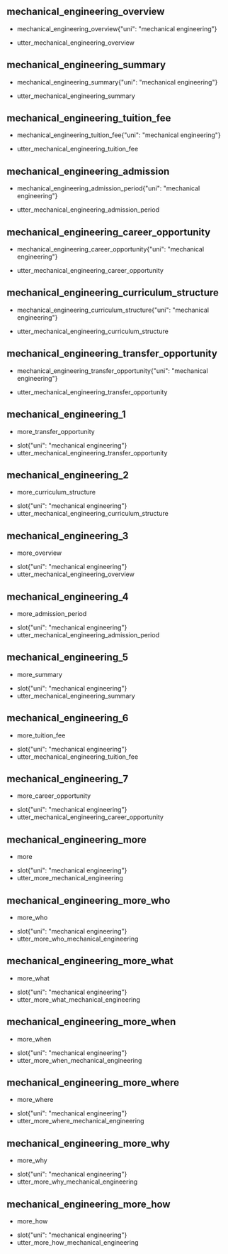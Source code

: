 ## mechanical_engineering_overview
* mechanical_engineering_overview{"uni": "mechanical engineering"}
- utter_mechanical_engineering_overview

## mechanical_engineering_summary
* mechanical_engineering_summary{"uni": "mechanical engineering"}
- utter_mechanical_engineering_summary

## mechanical_engineering_tuition_fee
* mechanical_engineering_tuition_fee{"uni": "mechanical engineering"}
- utter_mechanical_engineering_tuition_fee

## mechanical_engineering_admission
* mechanical_engineering_admission_period{"uni": "mechanical engineering"}
- utter_mechanical_engineering_admission_period

## mechanical_engineering_career_opportunity
* mechanical_engineering_career_opportunity{"uni": "mechanical engineering"}
- utter_mechanical_engineering_career_opportunity

## mechanical_engineering_curriculum_structure
* mechanical_engineering_curriculum_structure{"uni": "mechanical engineering"}
- utter_mechanical_engineering_curriculum_structure

## mechanical_engineering_transfer_opportunity
* mechanical_engineering_transfer_opportunity{"uni": "mechanical engineering"}
- utter_mechanical_engineering_transfer_opportunity

## mechanical_engineering_1
* more_transfer_opportunity
- slot{"uni": "mechanical engineering"}
- utter_mechanical_engineering_transfer_opportunity

## mechanical_engineering_2
* more_curriculum_structure
- slot{"uni": "mechanical engineering"}
- utter_mechanical_engineering_curriculum_structure

## mechanical_engineering_3
* more_overview
- slot{"uni": "mechanical engineering"}
- utter_mechanical_engineering_overview

## mechanical_engineering_4
* more_admission_period
- slot{"uni": "mechanical engineering"}
- utter_mechanical_engineering_admission_period

## mechanical_engineering_5
* more_summary
- slot{"uni": "mechanical engineering"}
- utter_mechanical_engineering_summary

## mechanical_engineering_6
* more_tuition_fee
- slot{"uni": "mechanical engineering"}
- utter_mechanical_engineering_tuition_fee

## mechanical_engineering_7
* more_career_opportunity
- slot{"uni": "mechanical engineering"}
- utter_mechanical_engineering_career_opportunity

## mechanical_engineering_more
* more
- slot{"uni": "mechanical engineering"}
- utter_more_mechanical_engineering

## mechanical_engineering_more_who
* more_who
- slot{"uni": "mechanical engineering"}
- utter_more_who_mechanical_engineering

## mechanical_engineering_more_what
* more_what
- slot{"uni": "mechanical engineering"}
- utter_more_what_mechanical_engineering

## mechanical_engineering_more_when
* more_when
- slot{"uni": "mechanical engineering"}
- utter_more_when_mechanical_engineering

## mechanical_engineering_more_where
* more_where
- slot{"uni": "mechanical engineering"}
- utter_more_where_mechanical_engineering

## mechanical_engineering_more_why
* more_why
- slot{"uni": "mechanical engineering"}
- utter_more_why_mechanical_engineering

## mechanical_engineering_more_how
* more_how
- slot{"uni": "mechanical engineering"}
- utter_more_how_mechanical_engineering
